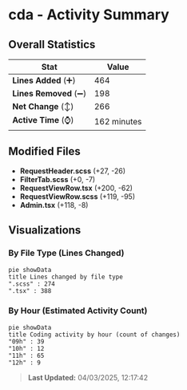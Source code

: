 # cda - Activity Summary 

## Overall Statistics

| Stat                   | Value                                                             |
| ---------------------- | ----------------------------------------------------------------- |
| **Lines Added** (➕)   | 464                                          |
| **Lines Removed** (➖) | 198                                        |
| **Net Change** (↕)    | 266                |
| **Active Time** (⌚)   | 162 minutes |


## Modified Files
- **RequestHeader.scss** (+27, -26)
- **FilterTab.scss** (+0, -7)
- **RequestViewRow.tsx** (+200, -62)
- **RequestViewRow.scss** (+119, -95)
- **Admin.tsx** (+118, -8)

## Visualizations

### By File Type (Lines Changed)

```mermaid
pie showData
title Lines changed by file type
".scss" : 274
".tsx" : 388
```

### By Hour (Estimated Activity Count)

```mermaid
pie showData
title Coding activity by hour (count of changes)
"09h" : 39
"10h" : 12
"11h" : 65
"12h" : 9
```


> **Last Updated:** 04/03/2025, 12:17:42